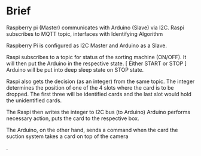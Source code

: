 # Brief
Raspberry pi (Master) communicates with Arduino (Slave) via I2C. 
Raspi subscribes to MQTT topic, interfaces with Identifying Algorithm

Raspberry Pi is configured as I2C Master and Arduino as a Slave.

Raspi subscribes to a topic for status of the sorting machine (ON/OFF).
It will then put the Arduino in the respective state.
[ Either START or STOP ]
Arduino will be put into deep sleep state on STOP state.

Raspi also gets the decision (as an integer) from the same topic. 
The integer determines the position of one of the 4 slots where the 
card is to be dropped. The first three will be identified cards and
the last slot would hold the unidentified cards. 

The Raspi then writes the integer to I2C bus (to Arduino)
Arduino performs necessary action, puts the card to the respective box.

The Arduino, on the other hand, sends a command when the card the suction system 
takes a card on top of the camera

.

